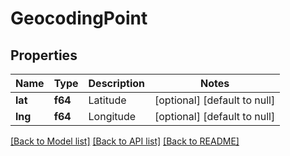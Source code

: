 # GeocodingPoint

## Properties
Name | Type | Description | Notes
------------ | ------------- | ------------- | -------------
**lat** | **f64** | Latitude | [optional] [default to null]
**lng** | **f64** | Longitude | [optional] [default to null]

[[Back to Model list]](../README.md#documentation-for-models) [[Back to API list]](../README.md#documentation-for-api-endpoints) [[Back to README]](../README.md)


